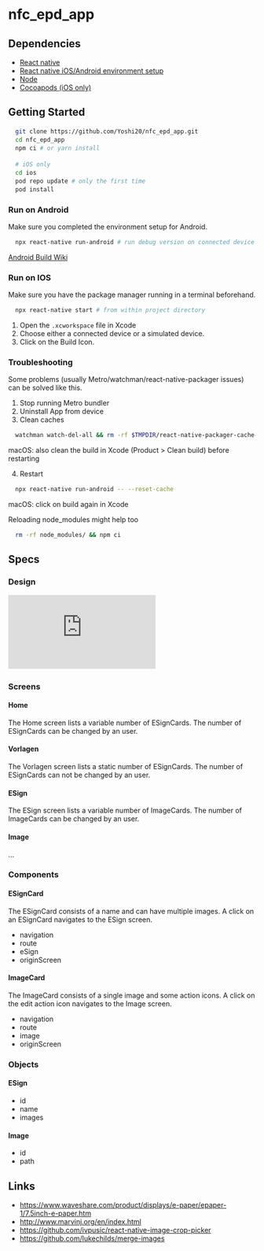 # nfc_epd_app

## Dependencies
- [React native](http://reactnative.dev/docs/getting-started.html)
- [React native iOS/Android environment setup](http://reactnative.dev/docs/environment-setup)
- [Node](https://nodejs.org/en/)
- [Cocoapods (iOS only)](https://cocoapods.org/)

## Getting Started
```bash
  git clone https://github.com/Yoshi20/nfc_epd_app.git
  cd nfc_epd_app
  npm ci # or yarn install

  # iOS only
  cd ios
  pod repo update # only the first time
  pod install
```

### Run on Android

Make sure you completed the environment setup for Android.

```bash
  npx react-native run-android # run debug version on connected device
```

[Android Build Wiki](https://github.com/Yoshi20/nfc_epd_app/wiki/Android-Troubleshooting)

### Run on IOS

Make sure you have the package manager running in a terminal beforehand.

```bash
  npx react-native start # from within project directory
```

1. Open the `.xcworkspace` file in Xcode
2. Choose either a connected device or a simulated device.
3. Click on the Build Icon.

### Troubleshooting
Some problems (usually Metro/watchman/react-native-packager issues) can be solved like this.

1. Stop running Metro bundler
2. Uninstall App from device
3. Clean caches
```bash
  watchman watch-del-all && rm -rf $TMPDIR/react-native-packager-cache-* && rm -rf $TMPDIR/metro-bundler-cache-*
```

macOS: also clean the build in Xcode (Product > Clean build) before restarting

4. Restart
```bash
  npx react-native run-android -- --reset-cache
```

macOS: click on build again in Xcode

Reloading node_modules might help too
```bash
  rm -rf node_modules/ && npm ci
```

## Specs
### Design
![Rough design](https://github.com/Yoshi20/nfc_epd_app/blob/master/docs/Rough_design.pdf "Rough design")

### Screens
#### Home
The Home screen lists a variable number of ESignCards. The number of ESignCards can be changed by an user.
#### Vorlagen
The Vorlagen screen lists a static number of ESignCards. The number of ESignCards can not be changed by an user.
#### ESign
The ESign screen lists a variable number of ImageCards. The number of ImageCards can be changed by an user.
#### Image
...

### Components
#### ESignCard
The ESignCard consists of a name and can have multiple images. A click on an ESignCard navigates to the ESign screen.
- navigation
- route
- eSign
- originScreen
#### ImageCard
The ImageCard consists of a single image and some action icons. A click on the edit action icon navigates to the Image screen.
- navigation
- route
- image
- originScreen

### Objects
#### ESign
- id
- name
- images
#### Image
- id
- path

## Links
- https://www.waveshare.com/product/displays/e-paper/epaper-1/7.5inch-e-paper.htm
- http://www.marvinj.org/en/index.html
- https://github.com/ivpusic/react-native-image-crop-picker
- https://github.com/lukechilds/merge-images

